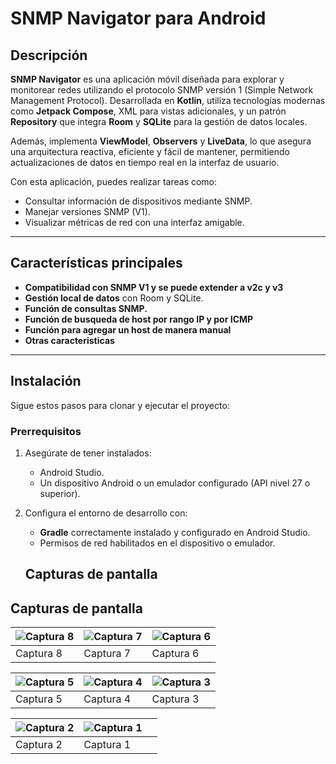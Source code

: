 # SNMP Navigator para Android

## Descripción

**SNMP Navigator** es una aplicación móvil diseñada para explorar y monitorear redes utilizando el protocolo SNMP versión 1 (Simple Network Management Protocol). Desarrollada en **Kotlin**, utiliza tecnologías modernas como **Jetpack Compose**, XML para vistas adicionales, y un patrón **Repository** que integra **Room** y **SQLite** para la gestión de datos locales.

Además, implementa **ViewModel**, **Observers** y **LiveData**, lo que asegura una arquitectura reactiva, eficiente y fácil de mantener, permitiendo actualizaciones de datos en tiempo real en la interfaz de usuario.

Con esta aplicación, puedes realizar tareas como:

- Consultar información de dispositivos mediante SNMP.
- Manejar versiones SNMP (V1).
- Visualizar métricas de red con una interfaz amigable.

---

## Características principales

- **Compatibilidad con SNMP V1 y se puede extender a v2c y v3**
- **Gestión local de datos** con Room y SQLite.
- **Función de consultas SNMP.**
- **Función de busqueda de host por rango IP y por ICMP**
- **Función para agregar un host de manera manual**
- **Otras caracteristicas**
---

## Instalación

Sigue estos pasos para clonar y ejecutar el proyecto:

### Prerrequisitos
1. Asegúrate de tener instalados:
   - Android Studio.
   - Un dispositivo Android o un emulador configurado (API nivel 27 o superior).

2. Configura el entorno de desarrollo con:
   - **Gradle** correctamente instalado y configurado en Android Studio.
   - Permisos de red habilitados en el dispositivo o emulador.
  

   ## Capturas de pantalla

## Capturas de pantalla

| ![Captura 8](https://github.com/user-attachments/assets/3a04f2a9-68d5-4638-88a5-662b6c30bf1b) | ![Captura 7](https://github.com/user-attachments/assets/ee1cfa8e-f256-4f0c-9d31-20a8ba21d0d9) | ![Captura 6](https://github.com/user-attachments/assets/3a71b03e-3129-43dd-929f-9704dfa2f4f6) |
|--------------------------------------------------------------------------------------------------|-----------------------------------------------------------------------------------------------|-----------------------------------------------------------------------------------------------|
| Captura 8                                                                                       | Captura 7                                                                                      | Captura 6                                                                                      |

| ![Captura 5](https://github.com/user-attachments/assets/02dda1e6-9eef-454e-92ca-e609ff9145e3) | ![Captura 4](https://github.com/user-attachments/assets/545ca996-37ae-4e25-8c74-d2e2390d5659) | ![Captura 3](https://github.com/user-attachments/assets/2e4de718-a9bd-46af-a2df-413fa2a15a5f) |
|-----------------------------------------------------------------------------------------------|-----------------------------------------------------------------------------------------------|-----------------------------------------------------------------------------------------------|
| Captura 5                                                                                      | Captura 4                                                                                      | Captura 3                                                                                      |

| ![Captura 2](https://github.com/user-attachments/assets/da394a8e-7eb0-4bc2-abfa-501e34a44553) | ![Captura 1](https://github.com/user-attachments/assets/4c483dab-6251-490b-8e05-ed34d436a6b6) |                                                                                              |
|-----------------------------------------------------------------------------------------------|-----------------------------------------------------------------------------------------------|-----------------------------------------------------------------------------------------------|
| Captura 2                                                                                      | Captura 1                                                                                      |                                                                                              |
